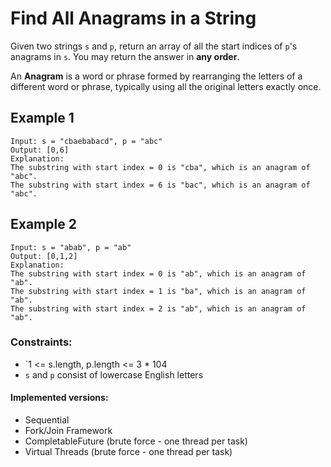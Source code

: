 # Find All Anagrams in a String

Given two strings `s` and `p`, return an array of all the start indices of `p`'s anagrams in `s`. 
You may return the answer in **any order**.

An **Anagram** is a word or phrase formed by rearranging the letters of a different word or phrase, 
typically using all the original letters exactly once.

## Example 1
```
Input: s = "cbaebabacd", p = "abc"
Output: [0,6]
Explanation:
The substring with start index = 0 is "cba", which is an anagram of "abc".
The substring with start index = 6 is "bac", which is an anagram of "abc".
```

## Example 2
```
Input: s = "abab", p = "ab"
Output: [0,1,2]
Explanation:
The substring with start index = 0 is "ab", which is an anagram of "ab".
The substring with start index = 1 is "ba", which is an anagram of "ab".
The substring with start index = 2 is "ab", which is an anagram of "ab".
```

### Constraints:
- `1 <= s.length, p.length <= 3 * 104
- `s` and `p` consist of lowercase English letters


#### Implemented versions:
- Sequential
- Fork/Join Framework
- CompletableFuture (brute force - one thread per task)
- Virtual Threads (brute force - one thread per task)